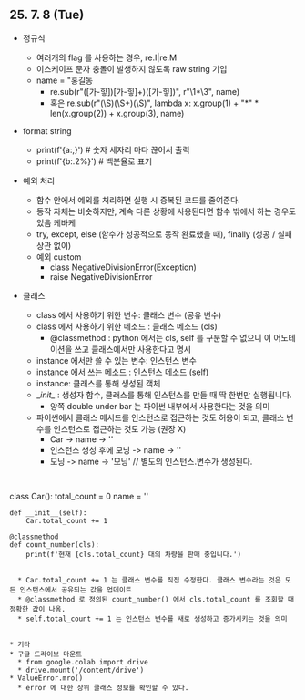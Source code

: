 ## 25. 7. 8 (Tue)

* 정규식
  * 여러개의 flag 를 사용하는 경우, re.I|re.M
  * 이스케이프 문자 충돌이 발생하지 않도록 raw string 기입
  * name = "홍길동
    * re.sub(r"([가-힣])[가-힣]+)([가-힣])", r"\1*\3", name)
    * 혹은 re.sub(r"(\S)(\S+)(\S)", lambda x: x.group(1) + "*" * len(x.group(2)) + x.group(3), name)
   
* format string
  * print(f'{a:,}') # 숫자 세자리 마다 끊어서 출력
  * print(f'{b:.2%}') # 백분율로 표기

* 예외 처리
  * 함수 안에서 예외를 처리하면 실행 시 중복된 코드를 줄여준다.
  * 동작 자체는 비슷하지만, 계속 다른 상황에 사용된다면 함수 밖에서 하는 경우도 있음 케바케
  * try, except, else (함수가 성공적으로 동작 완료했을 때), finally (성공 / 실패 상관 없이)
  * 예외 custom
    * class NegativeDivisionError(Exception)
    * raise NegativeDivisionError

* 클래스
  * class 에서 사용하기 위한 변수: 클래스 변수 (공유 변수)
  * class 에서 사용하기 위한 메소드 : 클래스 메소드 (cls)
    * @classmethod : python 에서는 cls, self 를 구분할 수 없으니 이 어노테이션을 쓰고 클래스에서만 사용한다고 명시
  * instance 에서만 쓸 수 있는 변수: 인스턴스 변수
  * instance 에서 쓰는 메소드 : 인스턴스 메소드 (self)
  * instance: 클래스를 통해 생성된 객체
  * \__init\__ : 생성자 함수, 클래스를 통해 인스턴스를 만들 때 딱 한번만 실행됩니다.
    * 양쪽 double under bar 는 파이썬 내부에서 사용한다는 것을 의미
  * 파이썬에서 클래스 메서드를 인스턴스로 접근하는 것도 허용이 되고, 클래스 변수를 인스턴스로 접근하는 것도 가능 (권장 X)
    * Car -> name -> ''
    * 인스턴스 생성 후에 모닝 -> name -> ''
    * 모닝 -> name -> '모닝' // 별도의 인스턴스.변수가 생성된다.
 
  ```python
    
class Car():
    total_count = 0
    name = ''

    def __init__(self):
        Car.total_count += 1

    @classmethod
    def count_number(cls):
        print(f'현재 {cls.total_count} 대의 차량을 판매 중입니다.')
  ```

    * Car.total_count += 1 는 클래스 변수를 직접 수정한다. 클래스 변수라는 것은 모든 인스턴스에서 공유되는 값을 업데이트
    * @classmethod 로 정의된 count_number() 에서 cls.total_count 를 조회할 때 정확한 값이 나옴.
    * self.total_count += 1 는 인스턴스 변수를 새로 생성하고 증가시키는 것을 의미


* 기타
  * 구글 드라이브 마운트
    * from google.colab import drive
    * drive.mount('/content/drive')
  * ValueError.mro()
    * error 에 대한 상위 클래스 정보를 확인할 수 있다.
